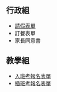 ## 行政組
- [請假表單](https://forms.gle/tmW2jeuRq8ERyDp66)
- 訂餐表單
- 家長同意書
## 教學組
- [入班考報名表單](https://forms.gle/EHfcDkmrfeoS3WGU8)
- [插班考報名表單](https://forms.gle/gs6xcUj63ZiuwkWM9)
